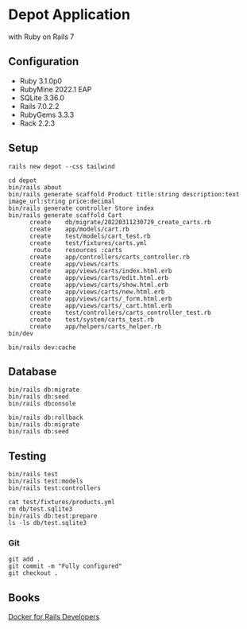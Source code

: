 # Depot Application

with Ruby on Rails 7

## Configuration

* Ruby 3.1.0p0
* RubyMine 2022.1 EAP
* SQLite 3.36.0
* Rails 7.0.2.2
* RubyGems 3.3.3
* Rack 2.2.3

## Setup

```
rails new depot --css tailwind

cd depot
bin/rails about
bin/rails generate scaffold Product title:string description:text image_url:string price:decimal
bin/rails generate controller Store index
bin/rails generate scaffold Cart
      create    db/migrate/20220311230729_create_carts.rb
      create    app/models/cart.rb
      create    test/models/cart_test.rb
      create    test/fixtures/carts.yml
       route    resources :carts
      create    app/controllers/carts_controller.rb
      create    app/views/carts
      create    app/views/carts/index.html.erb
      create    app/views/carts/edit.html.erb
      create    app/views/carts/show.html.erb
      create    app/views/carts/new.html.erb
      create    app/views/carts/_form.html.erb
      create    app/views/carts/_cart.html.erb
      create    test/controllers/carts_controller_test.rb
      create    test/system/carts_test.rb
      create    app/helpers/carts_helper.rb
bin/dev

bin/rails dev:cache
```

## Database
```
bin/rails db:migrate
bin/rails db:seed
bin/rails dbconsole

bin/rails db:rollback
bin/rails db:migrate
bin/rails db:seed
```

## Testing

```
bin/rails test
bin/rails test:models
bin/rails test:controllers

cat test/fixtures/products.yml
rm db/test.sqlite3
bin/rails db:test:prepare
ls -ls db/test.sqlite3
```

### Git
```
git add .
git commit -m "Fully configured"
git checkout .
```

## Books

[Docker for Rails Developers](https://pragprog.com/titles/ridocker/docker-for-rails-developers/)

